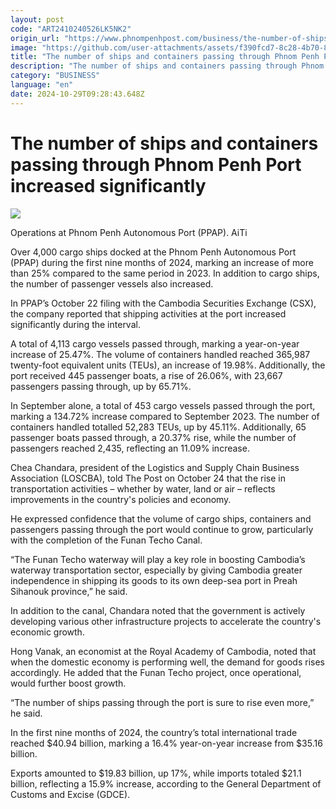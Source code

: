 ```yaml
---
layout: post
code: "ART2410240526LK5NK2"
origin_url: "https://www.phnompenhpost.com/business/the-number-of-ships-and-containers-passing-through-phnom-penh-port-increased-significantly"
image: "https://github.com/user-attachments/assets/f390fcd7-8c28-4b70-8200-e01d8da6d821"
title: "The number of ships and containers passing through Phnom Penh Port increased significantly"
description: "​​The number of ships and containers passing through Phnom Penh Port increased significantly​"
category: "BUSINESS"
language: "en"
date: 2024-10-29T09:28:43.648Z
---
```


# The number of ships and containers passing through Phnom Penh Port increased significantly

![](https://github.com/user-attachments/assets/58ee2a5e-c0d0-4f12-b69e-5ed5f0e0ff29)

Operations at Phnom Penh Autonomous Port (PPAP). AiTi

Over 4,000 cargo ships docked at the Phnom Penh Autonomous Port (PPAP) during the first nine months of 2024, marking an increase of more than 25% compared to the same period in 2023. In addition to cargo ships, the number of passenger vessels also increased.

In PPAP’s October 22 filing with the Cambodia Securities Exchange (CSX), the company reported that shipping activities at the port increased significantly during the interval. 

A total of 4,113 cargo vessels passed through, marking a year-on-year increase of 25.47%. The volume of containers handled reached 365,987 twenty-foot equivalent units (TEUs), an increase of 19.98%. Additionally, the port received 445 passenger boats, a rise of 26.06%, with 23,667 passengers passing through, up by 65.71%.

In September alone, a total of 453 cargo vessels passed through the port, marking a 134.72% increase compared to September 2023. The number of containers handled totalled 52,283 TEUs, up by 45.11%. Additionally, 65 passenger boats passed through, a 20.37% rise, while the number of passengers reached 2,435, reflecting an 11.09% increase.

Chea Chandara, president of the Logistics and Supply Chain Business Association (LOSCBA), told The Post on October 24 that the rise in transportation activities – whether by water, land or air – reflects improvements in the country's policies and economy.

He expressed confidence that the volume of cargo ships, containers and passengers passing through the port would continue to grow, particularly with the completion of the Funan Techo Canal.

“The Funan Techo waterway will play a key role in boosting Cambodia’s waterway transportation sector, especially by giving Cambodia greater independence in shipping its goods to its own deep-sea port in Preah Sihanouk province,” he said.

In addition to the canal, Chandara noted that the government is actively developing various other infrastructure projects to accelerate the country's economic growth.

Hong Vanak, an economist at the Royal Academy of Cambodia, noted that when the domestic economy is performing well, the demand for goods rises accordingly. He added that the Funan Techo project, once operational, would further boost growth.

“The number of ships passing through the port is sure to rise even more,” he said.

In the first nine months of 2024, the country’s total international trade reached $40.94 billion, marking a 16.4% year-on-year increase from $35.16 billion.

Exports amounted to $19.83 billion, up 17%, while imports totaled $21.1 billion, reflecting a 15.9% increase, according to the General Department of Customs and Excise (GDCE).